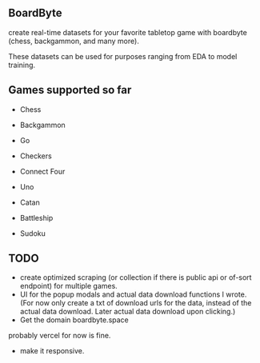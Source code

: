 ## BoardByte 
create real-time datasets for your favorite tabletop game with boardbyte (chess, backgammon, and many more). 

These datasets can be used for purposes ranging from EDA to model training. 

## Games supported so far 
* Chess
* Backgammon
* Go 
* Checkers
* Connect Four

* Uno
* Catan
* Battleship

* Sudoku

## TODO 
* create optimized scraping (or collection if there is public api or of-sort endpoint) for multiple games.
* UI for the popup modals and actual data download functions I wrote. (For now only create a txt of download urls for the data, instead of the actual data download. Later actual data download upon clicking.)
* Get the domain boardbyte.space

probably vercel for now is fine.

* make it responsive.